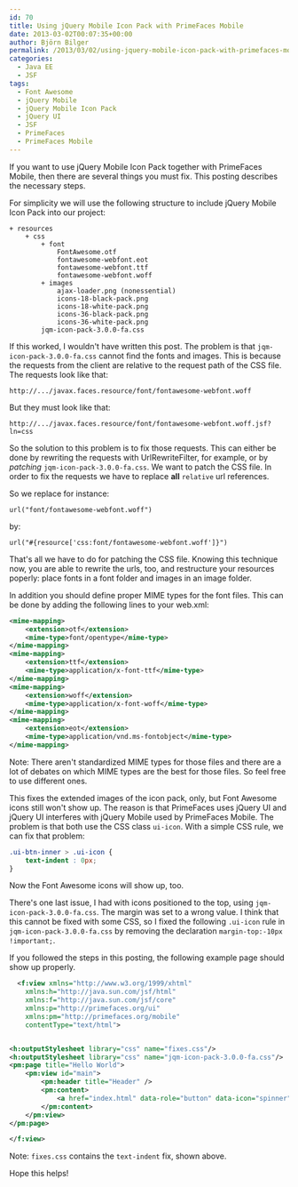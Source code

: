 ```yaml
---
id: 70
title: Using jQuery Mobile Icon Pack with PrimeFaces Mobile
date: 2013-03-02T00:07:35+00:00
author: Björn Bilger
permalink: /2013/03/02/using-jquery-mobile-icon-pack-with-primefaces-mobile/
categories:
  - Java EE
  - JSF
tags:
  - Font Awesome
  - jQuery Mobile
  - jQuery Mobile Icon Pack
  - jQuery UI
  - JSF
  - PrimeFaces
  - PrimeFaces Mobile
---
```

If you want to use jQuery Mobile Icon Pack together with PrimeFaces Mobile, then there are several things you must fix. This posting describes the necessary steps.<!--more-->

For simplicity we will use the following structure to include jQuery Mobile Icon Pack into our project:

```
+ resources
    + css
        + font
            FontAwesome.otf
            fontawesome-webfont.eot
            fontawesome-webfont.ttf
            fontawesome-webfont.woff
        + images
            ajax-loader.png (nonessential)
            icons-18-black-pack.png
            icons-18-white-pack.png
            icons-36-black-pack.png
            icons-36-white-pack.png
        jqm-icon-pack-3.0.0-fa.css
```

If this worked, I wouldn't have written this post. The problem is that `jqm-icon-pack-3.0.0-fa.css` cannot find the fonts and images. This is because the requests from the client are relative to the request path of the CSS file. The requests look like that:

`http://.../javax.faces.resource/font/fontawesome-webfont.woff`

But they must look like that:

`http://.../javax.faces.resource/font/fontawesome-webfont.woff.jsf?ln=css`

So the solution to this problem is to fix those requests. This can either be done by rewriting the requests with UrlRewriteFilter, for example, or by *patching* `jqm-icon-pack-3.0.0-fa.css`. We want to patch the CSS file. In order to fix the requests we have to replace **all** `relative` url references.

So we replace for instance:

`url("font/fontawesome-webfont.woff")`

by:

`url("#{resource['css:font/fontawesome-webfont.woff']}")`

That's all we have to do for patching the CSS file. Knowing this technique now, you are able to rewrite the urls, too, and restructure your resources poperly: place fonts in a font folder and images in an image folder.

In addition you should define proper MIME types for the font files. This can be done by adding the following lines to your web.xml:

``` xml
<mime-mapping>
    <extension>otf</extension>
    <mime-type>font/opentype</mime-type>
</mime-mapping>
<mime-mapping>
    <extension>ttf</extension>
    <mime-type>application/x-font-ttf</mime-type>
</mime-mapping>
<mime-mapping>
    <extension>woff</extension>
    <mime-type>application/x-font-woff</mime-type>
</mime-mapping>
<mime-mapping>
    <extension>eot</extension>
    <mime-type>application/vnd.ms-fontobject</mime-type>
</mime-mapping>
```

Note: There aren't standardized MIME types for those files and there are a lot of debates on which MIME types are the best for those files. So feel free to use different ones.

This fixes the extended images of the icon pack, only, but Font Awesome icons still won't show up. The reason is that PrimeFaces uses jQuery UI and jQuery UI interferes with jQuery Mobile used by PrimeFaces Mobile. The problem is that both use the CSS class `ui-icon`. With a simple CSS rule, we can fix that problem:

``` css
.ui-btn-inner > .ui-icon {
    text-indent : 0px;
}
```

Now the Font Awesome icons will show up, too.

There's one last issue, I had with icons positioned to the top, using `jqm-icon-pack-3.0.0-fa.css`. The margin was set to a wrong value. I think that this cannot be fixed with some CSS, so I fixed the following `.ui-icon` rule in `jqm-icon-pack-3.0.0-fa.css` by removing the declaration `margin-top:-10px !important;`.

If you followed the steps in this posting, the following example page should show up properly.

``` xml
  <f:view xmlns="http://www.w3.org/1999/xhtml"
    xmlns:h="http://java.sun.com/jsf/html"
    xmlns:f="http://java.sun.com/jsf/core"
    xmlns:p="http://primefaces.org/ui"
    xmlns:pm="http://primefaces.org/mobile"
    contentType="text/html">


<h:outputStylesheet library="css" name="fixes.css"/>
<h:outputStylesheet library="css" name="jqm-icon-pack-3.0.0-fa.css"/>
<pm:page title="Hello World">
    <pm:view id="main">
        <pm:header title="Header" />
        <pm:content>
            <a href="index.html" data-role="button" data-icon="spinner" data-iconpos="top">Test</a>
        </pm:content>
    </pm:view>
</pm:page>

</f:view>
```

Note: `fixes.css` contains the `text-indent` fix, shown above.

Hope this helps!
